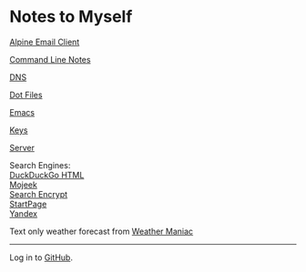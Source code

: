 # Notes to Myself

[Alpine Email Client](alpine.md)

[Command Line Notes](cli.md)

[DNS](dns.md)

[Dot Files](dot.md)

[Emacs](emacs.md)

[Keys](keys.md)

[Server](server.md)

Search Engines:  
[DuckDuckGo HTML](https://duckduckgo.com/html/?kae=b&kg=p)  
[Mojeek](https://www.mojeek.com/)  
[Search Encrypt](https://www.searchencrypt.com/)  
[StartPage](https://www.startpage.com/)  
[Yandex](https://www.yandex.com/)

Text only weather forecast from [Weather Maniac](http://weather.maniac.com/)

- - - 
Log in to [GitHub](https://github.com/login).
